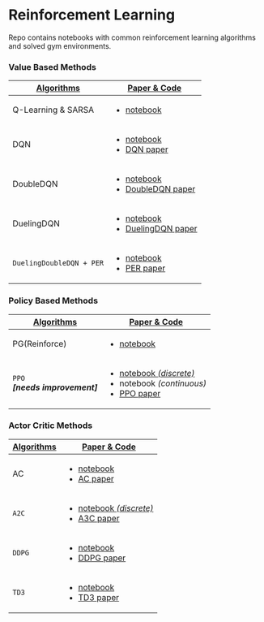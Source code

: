 # Reinforcement Learning

Repo contains notebooks with common reinforcement learning algorithms and solved gym environments.
<br>

### Value Based Methods
| <ins> **Algorithms** </ins> | <ins> **Paper & Code** </ins> |
|---|---|
| Q-Learning & SARSA | <ul><li>[notebook](https://github.com/nimishsantosh107/Reinforcement-Learning/blob/master/algorithms/0.QLearning-SARSA.ipynb) </li></ul>|
| DQN | <ul><li>[notebook](https://github.com/nimishsantosh107/Reinforcement-Learning/blob/master/algorithms/1.DQN.ipynb) </li><li> [DQN paper](https://github.com/nimishsantosh107/Reinforcement-Learning/blob/master/papers/1.DQN.pdf) </li></ul>|
| DoubleDQN | <ul><li>[notebook](https://github.com/nimishsantosh107/Reinforcement-Learning/blob/master/algorithms/2.DDQN.ipynb)</li><li>[DoubleDQN paper](https://github.com/nimishsantosh107/Reinforcement-Learning/blob/master/papers/2.DoubleDQN.pdf)</li></ul> |
| DuelingDQN | <ul><li>[notebook](https://github.com/nimishsantosh107/Reinforcement-Learning/blob/master/algorithms/3.DuelingDQN.ipynb) </li><li> [DuelingDQN paper](https://github.com/nimishsantosh107/Reinforcement-Learning/blob/master/papers/3.DuelingDQN.pdf) </li></ul>|
| `DuelingDoubleDQN + PER` |  <ul><li> [notebook](https://github.com/nimishsantosh107/Reinforcement-Learning/blob/master/algorithms/4.DuelingDDQN%20%5BPR%5D.ipynb) </li><li>  [PER paper](https://github.com/nimishsantosh107/Reinforcement-Learning/blob/master/papers/E.PER.pdf) </li></ul> |


### Policy Based Methods
| <ins> **Algorithms** </ins> | <ins> **Paper & Code** </ins> |
|---|---|
| PG(Reinforce) | <ul><li> [notebook](https://github.com/nimishsantosh107/Reinforcement-Learning/blob/master/algorithms/5.PG.ipynb) </li></ul> |
| `PPO` <br> ***[needs improvement]*** | <ul><li> [notebook *(discrete)*](https://github.com/nimishsantosh107/Reinforcement-Learning/blob/master/algorithms/10.PPO%20%5Bdiscrete%5D.ipynb) </li><li> notebook *(continuous)* </li><li> [PPO paper](https://github.com/nimishsantosh107/Reinforcement-Learning/blob/master/papers/8.PPO.pdf) </li></ul> |


### Actor Critic Methods
| <ins> **Algorithms** </ins> | <ins> **Paper & Code** </ins> |
|---|---|
| AC |  <ul><li> [notebook](https://github.com/nimishsantosh107/Reinforcement-Learning/blob/master/algorithms/6.AC.ipynb) </li><li> [AC paper](https://github.com/nimishsantosh107/Reinforcement-Learning/blob/master/papers/4.AC.pdf) </li></ul> |
| `A2C` |  <ul><li> [notebook *(discrete)*](https://github.com/nimishsantosh107/Reinforcement-Learning/blob/master/algorithms/7.A2C%20%5Bdiscrete%5D.ipynb) </li><li> [A3C paper](https://github.com/nimishsantosh107/Reinforcement-Learning/blob/master/papers/5.A3C.pdf) </li></ul> |
| `DDPG` |  <ul><li> [notebook](https://github.com/nimishsantosh107/Reinforcement-Learning/blob/master/algorithms/8.DDPG.ipynb) </li><li>  [DDPG paper](https://github.com/nimishsantosh107/Reinforcement-Learning/blob/master/papers/6.DDPG.pdf) </li></ul> |
| `TD3` |  <ul><li> [notebook](https://github.com/nimishsantosh107/Reinforcement-Learning/blob/master/algorithms/9.TD3.ipynb) </li><li>  [TD3 paper](https://github.com/nimishsantosh107/Reinforcement-Learning/blob/master/papers/7.TD3.pdf) </li></ul> |